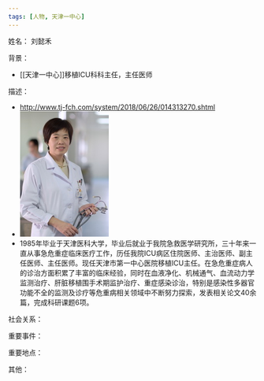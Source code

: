 ```yaml
---
tags: [人物, 天津一中心]
---
```


姓名：
刘懿禾

背景：
- [[天津一中心]]移植ICU科科主任，主任医师

描述：
- http://www.tj-fch.com/system/2018/06/26/014313270.shtml
- ![刘懿禾](assets/11192301_983759.jpg)
- 1985年毕业于天津医科大学，毕业后就业于我院急救医学研究所，三十年来一直从事急危重症临床医疗工作，历任我院ICU病区住院医师、主治医师、副主任医师、主任医师。现任天津市第一中心医院移植ICU主任。在急危重症病人的诊治方面积累了丰富的临床经验，同时在血液净化、机械通气、血流动力学监测治疗、肝脏移植围手术期监护治疗、重症感染诊治，特别是感染性多器官功能不全的监测及诊疗等危重病相关领域中不断努力探索，发表相关论文40余篇，完成科研课题6项。

社会关系：

重要事件：

重要地点：

其他：
